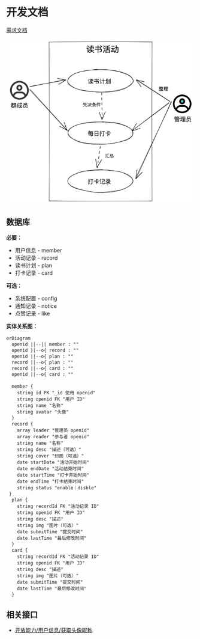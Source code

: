 # 开发文档

[需求文档](%E9%9C%80%E6%B1%82%E6%96%87%E6%A1%A3.md)

![用例图](../img/user-case.excalidraw.png)

## 数据库

**必要：**

- 用户信息 - member
- 活动记录 - record
- 读书计划 - plan
- 打卡记录 - card

**可选：**

- 系统配置 - config
- 通知记录 - notice
- 点赞记录 - like

**实体关系图：**

```mermaid
erDiagram
  openid ||--|| member : ""
  openid }|--o{ record : ""
  openid ||--o{ plan : ""
  record ||--o{ plan : ""
  record ||--o{ card : ""
  openid ||--o{ card : ""

  member {
    string id PK "_id 使用 openid"
    string openid FK "用户 ID"
    string name "名称"
    string avatar "头像"
  }
  record {
    array leader "管理员 openid"
    array reader "参与者 openid"
    string name "名称"
    string desc "描述（可选）"
    string cover "封面（可选）"
    date startDate "活动开始时间"
    date endDate "活动结束时间"
    date startTime "打卡开始时间"
    date endTime "打卡结束时间"
    string status "enable｜disble"
 }
  plan {
    string recordId FK "活动记录 ID"
    string openid FK "用户 ID"
    string desc "描述"
    string img "图片（可选）"
    date submitTime "提交时间"
    date lastTime "最后修改时间"
  }
  card {
    string recordId FK "活动记录 ID"
    string openid FK "用户 ID"
    string desc "描述"
    string img "图片（可选）"
    date submitTime "提交时间"
    date lastTime "最后修改时间"
  }
```

## 相关接口

- [开放能力/用户信息/获取头像昵称](https://developers.weixin.qq.com/miniprogram/dev/framework/open-ability/userProfile.html)
